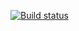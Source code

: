 [![Build status](https://ci.appveyor.com/api/projects/status/itxhgd7vbsywholb?svg=true)](https://ci.appveyor.com/project/Alissa-1/postmanecho)